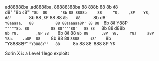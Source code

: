  ad88888ba    ,ad8888ba,   88888888ba  88 888b      88    8b        d8  
d8"     "8b  d8"'    `"8b  88      "8b 88 8888b     88     Y8,    ,8P   
Y8,         d8'        `8b 88      ,8P 88 88 `8b    88      `8b  d8'    
`Y8aaaaa,   88          88 88aaaaaa8P' 88 88  `8b   88        Y88P      
  `"""""8b, 88          88 88""""88'   88 88   `8b  88        d88b      
        `8b Y8,        ,8P 88    `8b   88 88    `8b 88      ,8P  Y8,    
Y8a     a8P  Y8a.    .a8P  88     `8b  88 88     `8888     d8'    `8b   
 "Y88888P"    `"Y8888Y"'   88      `8b 88 88      `888    8P        Y8  

Sorin X is a Level 1 lego exploits
